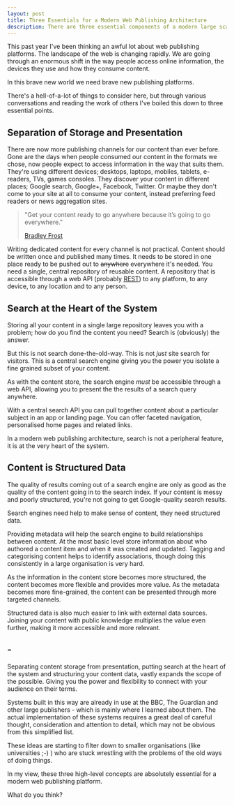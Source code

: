 ```yaml
---
layout: post
title: Three Essentials for a Modern Web Publishing Architecture
description: There are three essential components of a modern large scale web publishing platform
---
```


This past year I've been thinking an awful lot about web publishing platforms. The landscape of the web is changing rapidly. We are going through an enormous shift in the way people access online information, the devices they use and how they consume content.

In this brave new world we need brave new publishing platforms.

There's a hell-of-a-lot of things to consider here, but through various conversations and reading the work of others I've boiled this down to three essential points.


## Separation of Storage and Presentation ##

There are now more publishing channels for our content than ever before. Gone are the days when people consumed our content in the formats we chose, now people expect to access information in the way that suits them. They're using different devices; desktops, laptops, mobiles, tablets, e-readers, TVs, games consoles. They discover your content in different places; Google search, Google+, Facebook, Twitter. Or maybe they don't come to your site at all to consume your content, instead preferring feed readers or news aggregation sites.

> "Get your content ready to go anywhere because it’s going to go everywhere."
>
> [Bradley Frost](http://bradfrostweb.com/blog/web/for-a-future-friendly-web/)

Writing dedicated content for every channel is not practical. Content should be written once and published many times. It needs to be stored in one place ready to be pushed out to <del>anywhere</del> everywhere it's needed. You need a single, central repository of reusable content. A repository that is accessible through a web API (probably [REST](http://en.wikipedia.org/wiki/Representational_state_transfer)) to any platform, to any device, to any location and to any person.

## Search at the Heart of the System ##

Storing all your content in a single large repository leaves you with a problem; how do you find the content you need? Search is (obviously) the answer.

But this is not search done-the-old-way. This is not *just* site search for visitors. This is a central search engine giving you the power you isolate a fine grained subset of your content.

As with the content store, the search engine *must* be accessible through a web API, allowing you to present the the results of a search query anywhere.

With a central search API you can pull together content about a particular subject in an app or landing page. You can offer faceted navigation, personalised home pages and related links.

In a modern web publishing architecture, search is not a peripheral feature, it is at the very heart of the system.


## Content is Structured Data ##

The quality of results coming out of a search engine are only as good as the quality of the content going in to the search index. If your content is messy and poorly structured, you're not going to get Google-quality search results.

Search engines need help to make sense of content, they need structured data.

Providing metadata will help the search engine to build relationships between content. At the most basic level store information about who authored a content item and when it was created and updated. Tagging and categorising content helps to identify associations, though doing this consistently in a large organisation is very hard.

As the information in the content store becomes more structured, the content becomes more flexible and provides more value. As the metadata becomes more fine-grained, the content can be presented through more targeted channels.

Structured data is also much easier to link with external data sources. Joining your content with public knowledge multiplies the value even further, making it more accessible and more relevant.

## - ##

Separating content storage from presentation, putting search at the heart of the system and structuring your content data, vastly expands the scope of the possible. Giving you the power and flexibility to connect with your audience on their terms.

Systems built in this way are already in use at the BBC, The Guardian and other large publishers - which is mainly where I learned about them. The actual implementation of these systems requires a great deal of careful thought, consideration and attention to detail, which may not be obvious from this simplified list.

These ideas are starting to filter down to smaller organisations (like universities ;-) ) who are stuck wrestling with the problems of the old ways of doing things.

In my view, these three high-level concepts are absolutely essential for a modern web publishing platform.

What do you think?
